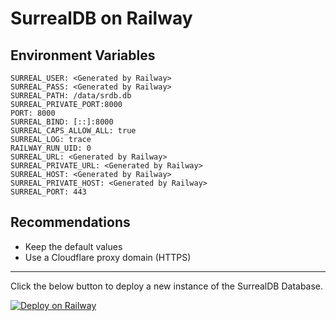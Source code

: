 # SurrealDB on Railway

## Environment Variables

    SURREAL_USER: <Generated by Railway>
    SURREAL_PASS: <Generated by Railway>
    SURREAL_PATH: /data/srdb.db
    SURREAL_PRIVATE_PORT:8000
    PORT: 8000
    SURREAL_BIND: [::]:8000
    SURREAL_CAPS_ALLOW_ALL: true
    SURREAL_LOG: trace
    RAILWAY_RUN_UID: 0
    SURREAL_URL: <Generated by Railway>
    SURREAL_PRIVATE_URL: <Generated by Railway>
    SURREAL_HOST: <Generated by Railway>
    SURREAL_PRIVATE_HOST: <Generated by Railway>
    SURREAL_PORT: 443

## Recommendations
- Keep the default values
- Use a Cloudflare proxy domain (HTTPS)

---

Click the below button to deploy a new instance of the SurrealDB Database.

[![Deploy on Railway](https://railway.app/button.svg)](https://railway.app/template/Axgpqb?referralCode=bncQEM)
